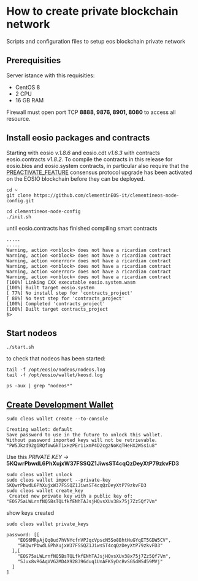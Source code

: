 # How to create private blockchain network    
Scripts and configuration files to setup eos blockchain private network

## Prerequisities

Server istance with this requisities: 

- CentOS 8 
- 2 CPU
- 16 GB RAM

Firewall must open port TCP **8888, 9876, 8901, 8080** to access all resource.

## Install eosio packages and contracts
Starting with eosio *v.1.8.6* and eosio.cdt *v1.6.3* with contracts eosio.contracts *v1.8.2*.
To compile the contracts in this release for eosio.bios and eosio.system contracts, in particular also require that the [PREACTIVATE_FEATURE](https://github.com/EOSIO/eos/pull/8328) consensus protocol upgrade has been activated on the EOSIO blockchain before they can be deployed.  

```
cd ~
git clone https://github.com/clementinEOS-it/clementineos-node-config.git

cd clementineos-node-config
./init.sh

```
until eosio.contracts has finished compiling smart contracts 

```
.....
.....
Warning, action <onblock> does not have a ricardian contract
Warning, action <onblock> does not have a ricardian contract
Warning, action <onerror> does not have a ricardian contract
Warning, action <onblock> does not have a ricardian contract
Warning, action <onerror> does not have a ricardian contract
Warning, action <onblock> does not have a ricardian contract
[100%] Linking CXX executable eosio.system.wasm
[100%] Built target eosio.system
[ 77%] No install step for 'contracts_project'
[ 88%] No test step for 'contracts_project'
[100%] Completed 'contracts_project'
[100%] Built target contracts_project
$>
```

## Start nodeos
```
./start.sh
```

to check that nodeos has been started:

```
tail -f /opt/eosio/nodeos/nodeos.log
tail -f /opt/eosio/wallet/keosd.log

ps -aux | grep "nodeos*"
```

## [Create Development Wallet](https://developers.eos.io/welcome/latest/getting-started/development-environment/create-development-wallet)

```
sudo cleos wallet create --to-console

Creating wallet: default
Save password to use in the future to unlock this wallet.
Without password imported keys will not be retrievable.
"PW5Jkzd92giRQfVwGkT1xHzPEr11xmP4D2cgzNoKqTHeHX2WSsiu8"
```
Use this *PRIVATE KEY ->* **5KQwrPbwdL6PhXujxW37FSSQZ1JiwsST4cqQzDeyXtP79zkvFD3**

```
sudo cleos wallet unlock
sudo cleos wallet import --private-key 5KQwrPbwdL6PhXujxW37FSSQZ1JiwsST4cqQzDeyXtP79zkvFD3
sudo cleos wallet create_key
 Created new private key with a public key of: "EOS75aLWLrnfNQ5BsTQLfkfENhTAJsjHQvsXUv38x75j7Zz5Qf7Vm"
```

show keys created 
```
sudo cleos wallet private_keys

password: [[
    "EOS6MRyAjQq8ud7hVNYcfnVPJqcVpscN5So8BhtHuGYqET5GDW5CV",
    "5KQwrPbwdL6PhXujxW37FSSQZ1JiwsST4cqQzDeyXtP79zkvFD3"
  ],[
    "EOS75aLWLrnfNQ5BsTQLfkfENhTAJsjHQvsXUv38x75j7Zz5Qf7Vm",
    "5Jux8vRGAqVVG2MD4X928396duq1UnAFKSyDcBvSGSdWSd59MVj"
  ]
]
```
